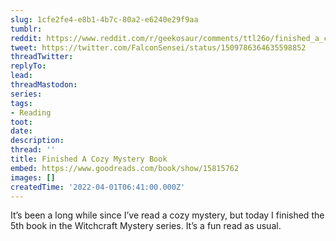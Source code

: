 ```yaml
---
slug: 1cfe2fe4-e8b1-4b7c-80a2-e6240e29f9aa
tumblr:
reddit: https://www.reddit.com/r/geekosaur/comments/ttl26o/finished_a_cozy_mystery_book/
tweet: https://twitter.com/FalconSensei/status/1509786364635598852
threadTwitter:
replyTo:
lead:
threadMastodon:
series:
tags:
- Reading
toot:
date:
description:
thread: ''
title: Finished A Cozy Mystery Book
embed: https://www.goodreads.com/book/show/15815762
images: []
createdTime: '2022-04-01T06:41:00.000Z'
---
```


It’s been a long while since I’ve read a cozy mystery, but today I finished the 5th book in the Witchcraft Mystery series. It’s a fun read as usual.